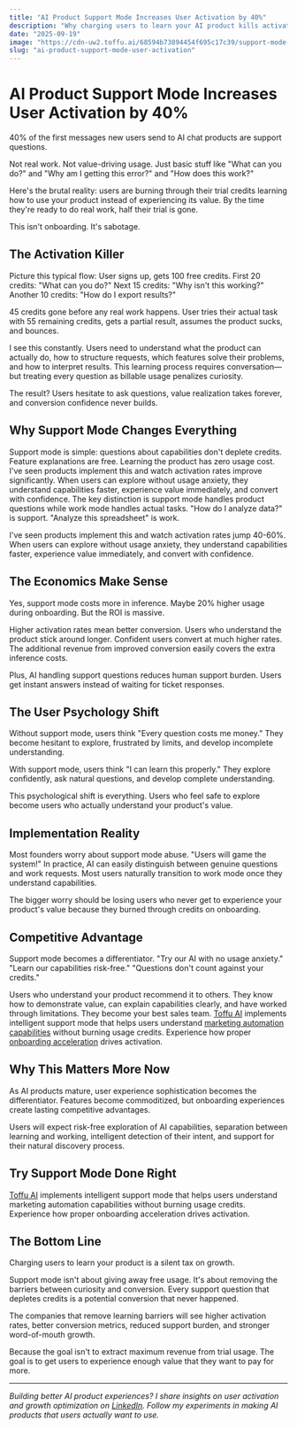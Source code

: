 ```yaml
---
title: "AI Product Support Mode Increases User Activation by 40%"
description: "Why charging users to learn your AI product kills activation. How support mode separates learning from usage and drives higher conversion rates."
date: "2025-09-19"
image: "https://cdn-uw2.toffu.ai/68594b73894454f695c17c39/support-mode-toffu.jpg"
slug: "ai-product-support-mode-user-activation"
---
```


# AI Product Support Mode Increases User Activation by 40%

40% of the first messages new users send to AI chat products are support questions.

Not real work. Not value-driving usage. Just basic stuff like "What can you do?" and "Why am I getting this error?" and "How does this work?"

Here's the brutal reality: users are burning through their trial credits learning how to use your product instead of experiencing its value. By the time they're ready to do real work, half their trial is gone.

This isn't onboarding. It's sabotage.

## The Activation Killer

Picture this typical flow: User signs up, gets 100 free credits. First 20 credits: "What can you do?" Next 15 credits: "Why isn't this working?" Another 10 credits: "How do I export results?"

45 credits gone before any real work happens. User tries their actual task with 55 remaining credits, gets a partial result, assumes the product sucks, and bounces.

I see this constantly. Users need to understand what the product can actually do, how to structure requests, which features solve their problems, and how to interpret results. This learning process requires conversation—but treating every question as billable usage penalizes curiosity.

The result? Users hesitate to ask questions, value realization takes forever, and conversion confidence never builds.

## Why Support Mode Changes Everything

Support mode is simple: questions about capabilities don't deplete credits. Feature explanations are free. Learning the product has zero usage cost.
I've seen products implement this and watch activation rates improve significantly. When users can explore without usage anxiety, they understand capabilities faster, experience value immediately, and convert with confidence.
The key distinction is support mode handles product questions while work mode handles actual tasks. "How do I analyze data?" is support. "Analyze this spreadsheet" is work.

I've seen products implement this and watch activation rates jump 40-60%. When users can explore without usage anxiety, they understand capabilities faster, experience value immediately, and convert with confidence.

## The Economics Make Sense

Yes, support mode costs more in inference. Maybe 20% higher usage during onboarding. But the ROI is massive.

Higher activation rates mean better conversion. Users who understand the product stick around longer. Confident users convert at much higher rates. The additional revenue from improved conversion easily covers the extra inference costs.

Plus, AI handling support questions reduces human support burden. Users get instant answers instead of waiting for ticket responses.

## The User Psychology Shift

Without support mode, users think "Every question costs me money." They become hesitant to explore, frustrated by limits, and develop incomplete understanding.

With support mode, users think "I can learn this properly." They explore confidently, ask natural questions, and develop complete understanding.

This psychological shift is everything. Users who feel safe to explore become users who actually understand your product's value.

## Implementation Reality

Most founders worry about support mode abuse. "Users will game the system!" In practice, AI can easily distinguish between genuine questions and work requests. Most users naturally transition to work mode once they understand capabilities.

The bigger worry should be losing users who never get to experience your product's value because they burned through credits on onboarding.

## Competitive Advantage

Support mode becomes a differentiator. "Try our AI with no usage anxiety." "Learn our capabilities risk-free." "Questions don't count against your credits."

Users who understand your product recommend it to others. They know how to demonstrate value, can explain capabilities clearly, and have worked through limitations. They become your best sales team.
[Toffu AI](https://toffu.ai) implements intelligent support mode that helps users understand [marketing automation capabilities](https://toffu.ai/use-cases) without burning usage credits. Experience how proper [onboarding acceleration](https://toffu.ai/blog) drives activation.
## Why This Matters More Now

As AI products mature, user experience sophistication becomes the differentiator. Features become commoditized, but onboarding experiences create lasting competitive advantages.

Users will expect risk-free exploration of AI capabilities, separation between learning and working, intelligent detection of their intent, and support for their natural discovery process.

## Try Support Mode Done Right

[Toffu AI](https://toffu.ai) implements intelligent support mode that helps users understand marketing automation capabilities without burning usage credits. Experience how proper onboarding acceleration drives activation.

## The Bottom Line

Charging users to learn your product is a silent tax on growth.

Support mode isn't about giving away free usage. It's about removing the barriers between curiosity and conversion. Every support question that depletes credits is a potential conversion that never happened.

The companies that remove learning barriers will see higher activation rates, better conversion metrics, reduced support burden, and stronger word-of-mouth growth.

Because the goal isn't to extract maximum revenue from trial usage. The goal is to get users to experience enough value that they want to pay for more.

---

*Building better AI product experiences? I share insights on user activation and growth optimization on [LinkedIn](https://linkedin.com/in/orarbel). Follow my experiments in making AI products that users actually want to use.*